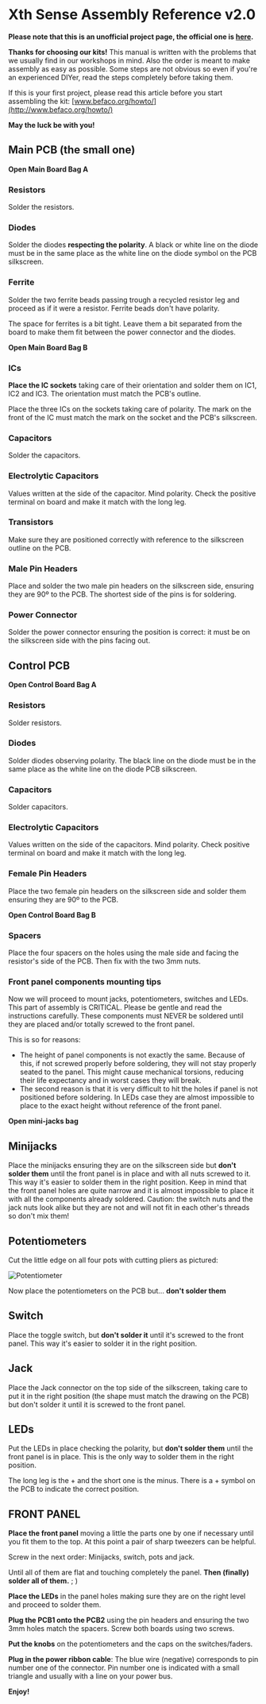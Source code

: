 # Xth Sense Assembly Reference v2.0
**Please note that this is an unofficial project page, the official one is [here](http://res.marcodonnarumma.com/projects/xth-sense/).**

**Thanks for choosing our kits!**
This manual is written with the problems that we usually find in our workshops in mind.
Also the order is meant to make assembly as easy as possible. Some steps are not obvious so even
if you're an experienced DIYer, read the steps completely before taking them.

If this is your first project, please read this article before you start assembling the kit:
[www.befaco.org/howto/](http://www.befaco.org/howto/)

**May the luck be with you!**

## Main PCB (the small one)
**Open Main Board Bag A**

### Resistors
Solder the resistors.

### Diodes
Solder the diodes **respecting the polarity**. A black or white line on the diode must be in the same
place as the white line on the diode symbol on the PCB silkscreen.

### Ferrite
Solder the two ferrite beads passing trough a recycled resistor leg and proceed as if it were a
resistor. Ferrite beads don't have polarity.

The space for ferrites is a bit tight. Leave them a bit separated from the board to make them fit
between the power connector and the diodes.

**Open Main Board Bag B**

### ICs
**Place the IC sockets** taking care of their orientation and solder them on IC1, IC2 and IC3. The
orientation must match the PCB's outline.

Place the three ICs on the sockets taking care of polarity. The mark on the front of the IC must
match the mark on the socket and the PCB's silkscreen.

### Capacitors
Solder the capacitors.

### Electrolytic Capacitors
Values written at the side of the capacitor. Mind polarity. Check the positive terminal on board and
make it match with the long leg.

### Transistors
Make sure they are positioned correctly with reference to the silkscreen outline on the PCB.

### Male Pin Headers
Place and solder the two male pin headers on the silkscreen side, ensuring they are 90º to the PCB.
The shortest side of the pins is for soldering.

### Power Connector
Solder the power connector ensuring the position is correct: it must be on the silkscreen side
with the pins facing out.

## Control PCB
**Open Control Board Bag A**

### Resistors
Solder resistors.

### Diodes
Solder diodes observing polarity. The black line on the diode must be in the same
place as the white line on the diode PCB silkscreen.

### Capacitors
Solder capacitors.

### Electrolytic Capacitors
Values written on the side of the capacitors. Mind polarity. Check positive terminal on board and
make it match with the long leg.

### Female Pin Headers
Place the two female pin headers on the silkscreen side and solder them ensuring they are 90º to
the PCB.

**Open Control Board Bag B**

### Spacers
Place the four spacers on the holes using the male side and facing the resistor's side of the PCB.
Then fix with the two 3mm nuts.

### Front panel components mounting tips
Now we will proceed to mount jacks, potentiometers, switches and LEDs. This part of assembly is
CRITICAL. Please be gentle and read the instructions carefully. These components must NEVER
be soldered until they are placed and/or totally screwed to the front panel.

This is so for reasons:

* The height of panel components is not exactly the same. Because of this, if not screwed properly
before soldering, they will not stay properly seated to the panel. This might cause mechanical
torsions, reducing their life expectancy and in worst cases they will break.
* The second reason is that it is very difficult to hit the holes if panel is not positioned before
soldering. In LEDs case they are almost impossible to place to the exact height without reference
of the front panel.

**Open mini-jacks bag**

## Minijacks
Place the minijacks ensuring they are on the silkscreen side but **don't solder them** until the
front panel is in place and with all nuts screwed to it. This way it's easier to solder them in
the right position. Keep in mind that the front panel holes are quite narrow and it is
almost impossible to place it with all the components already soldered. Caution: the switch
nuts and the jack nuts look alike but they are not and will not fit in each other's threads so
don't mix them!

## Potentiometers
Cut the little edge on all four pots with cutting pliers as pictured:

![Potentiometer](http://aknuds1.github.io/befaco-spring-reverb/pictures/potmeter.png "Potentiometer")

Now place the potentiometers on the PCB but... **don't solder them**

## Switch
Place the toggle switch, but **don't solder it** until it's screwed to the front panel. This way
it's easier to solder it in the right position.

## Jack
Place the Jack connector on the top side of the silkscreen, taking care to put it in the right
position (the shape must match the drawing on the PCB) but don't solder it until it is screwed
to the front panel.

## LEDs
Put the LEDs in place checking the polarity, but **don't solder them** until the front panel is
in place. This is the only way to solder them in the right position.

The long leg is the + and the short one is the minus. There is a + symbol on the PCB to indicate the
correct position.

## FRONT PANEL
**Place the front panel** moving a little the parts one by one if necessary until you fit them
to the top. At this point a pair of sharp tweezers can be helpful.

Screw in the next order: Minijacks, switch, pots and jack.

Until all of them are flat and touching completely the panel.
**Then (finally) solder all of them.** ; )

**Place the LEDs** in the panel holes making sure they are on the right level and proceed to
solder them.

**Plug the PCB1 onto the PCB2** using the pin headers and ensuring the two 3mm holes match
the spacers. Screw both boards using two screws.

**Put the knobs** on the potentiometers and the caps on the switches/faders.

**Plug in the power ribbon cable**: The blue wire (negative) corresponds to pin number one
of the connector. Pin number one is indicated with a small triangle and usually with a line on
your power bus.

**Enjoy!**

